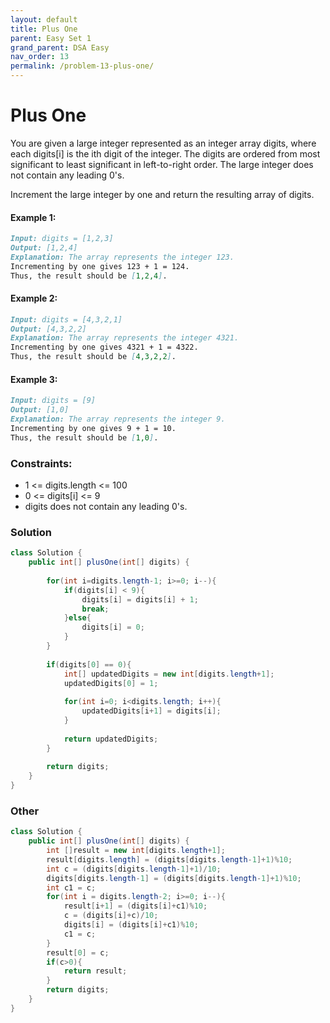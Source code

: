 ```yaml
---
layout: default
title: Plus One
parent: Easy Set 1
grand_parent: DSA Easy
nav_order: 13
permalink: /problem-13-plus-one/
---
```

# Plus One

You are given a large integer represented as an integer array digits, where each digits[i] is the ith digit of the integer. The digits are ordered from most significant to least significant in left-to-right order. The large integer does not contain any leading 0's.

Increment the large integer by one and return the resulting array of digits.

#### Example 1:
```markdown
Input: digits = [1,2,3]
Output: [1,2,4]
Explanation: The array represents the integer 123.
Incrementing by one gives 123 + 1 = 124.
Thus, the result should be [1,2,4].
```
#### Example 2:
```markdown
Input: digits = [4,3,2,1]
Output: [4,3,2,2]
Explanation: The array represents the integer 4321.
Incrementing by one gives 4321 + 1 = 4322.
Thus, the result should be [4,3,2,2].
```
#### Example 3:
```markdown
Input: digits = [9]
Output: [1,0]
Explanation: The array represents the integer 9.
Incrementing by one gives 9 + 1 = 10.
Thus, the result should be [1,0].
```

### Constraints:

* 1 <= digits.length <= 100
* 0 <= digits[i] <= 9
* digits does not contain any leading 0's.

### Solution
```java
class Solution {
    public int[] plusOne(int[] digits) {
        
        for(int i=digits.length-1; i>=0; i--){
            if(digits[i] < 9){
                digits[i] = digits[i] + 1;
                break;
            }else{
                digits[i] = 0;
            }
        }
        
        if(digits[0] == 0){
            int[] updatedDigits = new int[digits.length+1];
            updatedDigits[0] = 1;
            
            for(int i=0; i<digits.length; i++){
                updatedDigits[i+1] = digits[i];
            }
            
            return updatedDigits;
        }
        
        return digits;
    }
}
```
### Other
```java
class Solution {
    public int[] plusOne(int[] digits) {
        int []result = new int[digits.length+1];
        result[digits.length] = (digits[digits.length-1]+1)%10;
        int c = (digits[digits.length-1]+1)/10;
        digits[digits.length-1] = (digits[digits.length-1]+1)%10;
        int c1 = c;
        for(int i = digits.length-2; i>=0; i--){
            result[i+1] = (digits[i]+c1)%10;
            c = (digits[i]+c)/10;
            digits[i] = (digits[i]+c1)%10;
            c1 = c;
        }
        result[0] = c;
        if(c>0){
            return result;
        }
        return digits;
    }
}
```